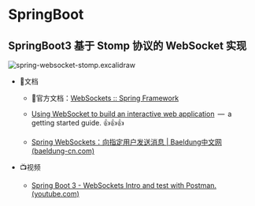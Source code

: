 # SpringBoot

## SpringBoot3 基于 Stomp 协议的 WebSocket 实现

![spring-websocket-stomp.excalidraw](https://cdn.jsdelivr.net/gh/xihuanxiaorang/img/202407181710960.svg)

- 📃文档

  - 🏅官方文档：[WebSockets :: Spring Framework](https://docs.spring.io/spring-framework/reference/web/websocket.html)

  - [Using WebSocket to build an interactive web application](https://spring.io/guides/gs/messaging-stomp-websocket/)  —  a getting started guide. 👍👍👍

  - [Spring WebSockets：向指定用户发送消息 | Baeldung中文网 (baeldung-cn.com)](https://baeldung-cn.com/spring-websockets-send-message-to-user)

- 📺视频
  - [Spring Boot 3 - WebSockets Intro and test with Postman. (youtube.com)](https://www.youtube.com/watch?v=Smkbp5gsOiU&list=PLbuI9mmWSoUHmoIjvoi9eRMJZ1cn7tWsO&index=1)
